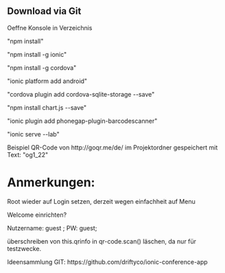 <h2>Download via Git</h2>
<p>Oeffne Konsole in Verzeichnis</p>
<p>"npm install"</p>
<p>"npm install -g ionic"</p>
<p>"npm install -g cordova"</p>
<p> "ionic platform add android" </p>
<p> "cordova plugin add cordova-sqlite-storage --save" </p>
<p> "npm install chart.js --save" </p>
<p> "ionic plugin add phonegap-plugin-barcodescanner"</p>
<p> "ionic serve --lab" <p>
<p> Beispiel QR-Code von http://goqr.me/de/ im Projektordner gespeichert mit Text: "og1_22"</p>
<h1> Anmerkungen: </h1>
<p> Root wieder auf Login setzen, derzeit wegen einfachheit auf Menu </p>
<p> Welcome einrichten? </p>
<p> Nutzername: guest ; PW: guest; </p>
<p> überschreiben von this.qrinfo in qr-code.scan() läschen, da nur für testzwecke.
<p> Ideensammlung GIT: https://github.com/driftyco/ionic-conference-app</p>
